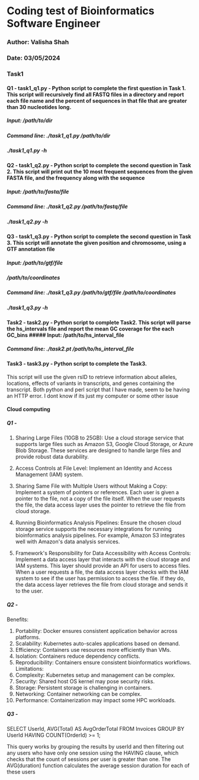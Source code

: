 # Coding test of Bioinformatics Software Engineer
### Author: Valisha Shah
### Date: 03/05/2024

### Task1 
#### Q1 - task1_q1.py - Python script to complete the first question in Task 1. This script will recursively find all FASTQ files in a directory and report each file name and the percent of sequences in that file that are greater than 30 nucleotides long.
##### Input: /path/to/dir
##### Command line: ./task1_q1.py /path/to/dir
##### ./task1_q1.py -h

#### Q2 - task1_q2.py - Python script to complete the second question in Task 2. This script will print out the 10 most frequent sequences from the given FASTA file, and the frequency along with the sequence
##### Input: /path/to/fasta/file
##### Command line: ./task1_q2.py /path/to/fastq/file
##### ./task1_q2.py -h

#### Q3 - task1_q3.py - Python script to complete the second question in Task 3. This script will annotate the given position and chromosome, using a GTF annotation file 
##### Input: /path/to/gtf/file
##### /path/to/coordinates
##### Command line: ./task1_q3.py /path/to/gtf/file /path/to/coordinates
##### ./task1_q3.py -h

#### Task2 - task2.py - Python script to complete Task2. This script will parse the hs_intervals file and report the mean GC coverage for the each GC_bins ##### Input: /path/to/hs_interval_file
##### Command line: ./task2.pt /path/to/hs_interval_file

#### Task3 - task3.py - Python script to complete the Task3. 
This script will use the given rsID to retrieve information about alleles, locations, effects of variants in transcripts, and genes containing the transcript. Both python and perl script that I have made, seem to be having an HTTP error. I dont know if its just my computer or some other issue 

#### Cloud computing 

##### Q1 - 
1. Sharing Large Files (10GB to 25GB): Use a cloud storage service that supports large files such as Amazon S3, Google Cloud Storage, or Azure Blob Storage. These services are designed to handle large files and provide robust data durability.

2. Access Controls at File Level: Implement an Identity and Access Management (IAM) system.

3. Sharing Same File with Multiple Users without Making a Copy: Implement a system of pointers or references. Each user is given a pointer to the file, not a copy of the file itself. When the user requests the file, the data access layer uses the pointer to retrieve the file from cloud storage.

4. Running Bioinformatics Analysis Pipelines: Ensure the chosen cloud storage service supports the necessary integrations for running bioinformatics analysis pipelines. For example, Amazon S3 integrates well with Amazon's data analysis services.

5. Framework's Responsibility for Data Accessibility with Access Controls: Implement a data access layer that interacts with the cloud storage and IAM systems. This layer should provide an API for users to access files. When a user requests a file, the data access layer checks with the lAM system to see if the user has permission to access the file. If they do, the data access layer retrieves the file from cloud storage and sends it to the user.

##### Q2 - 
Benefits:
1. Portability: Docker ensures consistent application behavior across platforms.
2. Scalability: Kubernetes auto-scales applications based on demand.
3. Efficiency: Containers use resources more efficiently than VMs.
4. Isolation: Containers reduce dependency conflicts.
5. Reproducibility: Containers ensure consistent bioinformatics workflows.
Limitations:
1. Complexity: Kubernetes setup and management can be complex.
2. Security: Shared host OS kernel may pose security risks.
3. Storage: Persistent storage is challenging in containers.
4. Networking: Container networking can be complex.
5. Performance: Containerization may impact some HPC workloads.

##### Q3 - 

SELECT UserId, AVG(Total) AS AvgOrderTotal
FROM Invoices
GROUP BY UserId
HAVING COUNT(OrderId) >= 1;

This query works by grouping the results by userId and then filtering out any users who have only one session using the HAVING clause, which checks that the count of sessions per user is greater than one. The AVG(duration) function calculates the average session duration for each of these users
